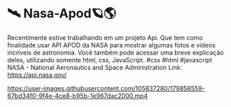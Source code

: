 # 🛰 Nasa-Apod🪐🌎
Recentimente estive trabalhando em um projeto Api. Que tem como finalidade usar API APOD da NASA para mostrar algumas fotos e vídeos incríveis de astronomia. Você também pode acessar uma breve explicação deles, utilizando somente html, css, JavaScript.
#css
#html
#javascript
NASA - National Aeronautics and Space Administration
Link: https://api.nasa.gov/

https://user-images.githubusercontent.com/105837280/179858559-67bd34f0-9f4e-4ce8-b95b-1e967dac2000.mp4
